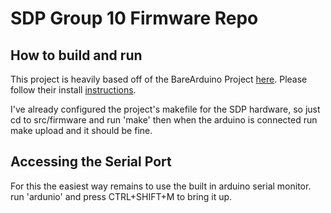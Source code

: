 # SDP Group 10 Firmware Repo

## How to build and run

This project is heavily based off of the BareArduino Project [here](https://github.com/ladislas/Bare-Arduino-Project/). Please follow their install [instructions](https://github.com/ladislas/Bare-Arduino-Project/blob/master/INSTALL.md).

I've already configured the project's makefile for the SDP hardware, so just cd to src/firmware and run 'make' then when the arduino is connected run make upload and it should be fine.

## Accessing the Serial Port
For this the easiest way remains to use the built in arduino serial monitor. run 'ardunio' and press CTRL+SHIFT+M to bring it up.
